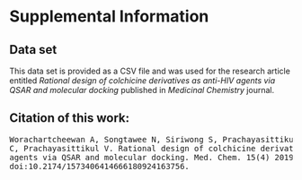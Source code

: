 # Supplemental Information
## Data set

This data set is provided as a CSV file and was used for the research article entitled *Rational design of colchicine derivatives as anti-HIV agents via QSAR and molecular docking* published in *Medicinal Chemistry* journal.

## Citation of this work:
<pre>
Worachartcheewan A, Songtawee N, Siriwong S, Prachayasittikul S, Nantasenamat 
C, Prachayasittikul V. Rational design of colchicine derivatives as anti-HIV
agents via QSAR and molecular docking. Med. Chem. 15(4) 2019: 328-340. 
doi:10.2174/1573406414666180924163756.
</pre>
